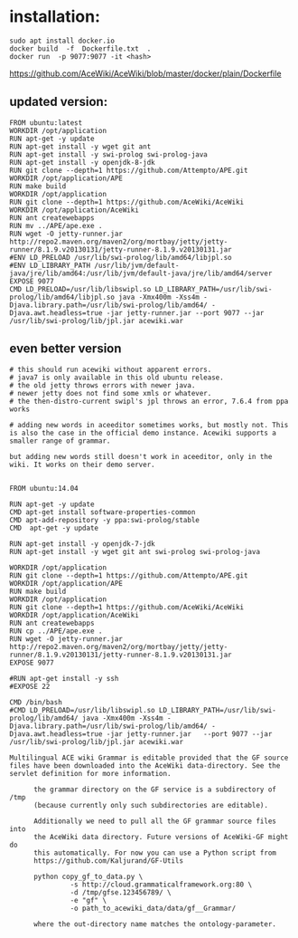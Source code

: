 # installation:
```
sudo apt install docker.io
docker build  -f  Dockerfile.txt  .
docker run  -p 9077:9077 -it <hash>
```
https://github.com/AceWiki/AceWiki/blob/master/docker/plain/Dockerfile

## updated version:
```
FROM ubuntu:latest
WORKDIR /opt/application
RUN apt-get -y update
RUN apt-get install -y wget git ant
RUN apt-get install -y swi-prolog swi-prolog-java
RUN apt-get install -y openjdk-8-jdk
RUN git clone --depth=1 https://github.com/Attempto/APE.git
WORKDIR /opt/application/APE
RUN make build
WORKDIR /opt/application
RUN git clone --depth=1 https://github.com/AceWiki/AceWiki
WORKDIR /opt/application/AceWiki
RUN ant createwebapps
RUN mv ../APE/ape.exe .
RUN wget -O jetty-runner.jar http://repo2.maven.org/maven2/org/mortbay/jetty/jetty-runner/8.1.9.v20130131/jetty-runner-8.1.9.v20130131.jar
#ENV LD_PRELOAD /usr/lib/swi-prolog/lib/amd64/libjpl.so
#ENV LD_LIBRARY_PATH /usr/lib/jvm/default-java/jre/lib/amd64:/usr/lib/jvm/default-java/jre/lib/amd64/server
EXPOSE 9077
CMD LD_PRELOAD=/usr/lib/libswipl.so LD_LIBRARY_PATH=/usr/lib/swi-prolog/lib/amd64/libjpl.so java -Xmx400m -Xss4m -Djava.library.path=/usr/lib/swi-prolog/lib/amd64/ -Djava.awt.headless=true -jar jetty-runner.jar --port 9077 --jar /usr/lib/swi-prolog/lib/jpl.jar acewiki.war
```

## even better version
```
# this should run acewiki without apparent errors.
# java7 is only available in this old ubuntu release.
# the old jetty throws errors with newer java.
# newer jetty does not find some xmls or whatever.
# the then-distro-current swipl's jpl throws an error, 7.6.4 from ppa works

# adding new words in aceeditor sometimes works, but mostly not. This is also the case in the official demo instance. Acewiki supports a smaller range of grammar.

but adding new words still doesn't work in aceeditor, only in the wiki. It works on their demo server.


FROM ubuntu:14.04

RUN apt-get -y update
CMD apt-get install software-properties-common
CMD apt-add-repository -y ppa:swi-prolog/stable
CMD  apt-get -y update

RUN apt-get install -y openjdk-7-jdk
RUN apt-get install -y wget git ant swi-prolog swi-prolog-java

WORKDIR /opt/application
RUN git clone --depth=1 https://github.com/Attempto/APE.git
WORKDIR /opt/application/APE
RUN make build
WORKDIR /opt/application
RUN git clone --depth=1 https://github.com/AceWiki/AceWiki
WORKDIR /opt/application/AceWiki
RUN ant createwebapps
RUN cp ../APE/ape.exe .
RUN wget -O jetty-runner.jar http://repo2.maven.org/maven2/org/mortbay/jetty/jetty-runner/8.1.9.v20130131/jetty-runner-8.1.9.v20130131.jar
EXPOSE 9077

#RUN apt-get install -y ssh
#EXPOSE 22

CMD /bin/bash
#CMD LD_PRELOAD=/usr/lib/libswipl.so LD_LIBRARY_PATH=/usr/lib/swi-prolog/lib/amd64/ java -Xmx400m -Xss4m -Djava.library.path=/usr/lib/swi-prolog/lib/amd64/ -Djava.awt.headless=true -jar jetty-runner.jar   --port 9077 --jar /usr/lib/swi-prolog/lib/jpl.jar acewiki.war
```


```Multilingual ACE wiki Grammar is editable provided that the GF source files have been downloaded into the AceWiki data-directory. See the servlet definition for more information.```
```Configuration of an editable wiki. The only difference is that
      the grammar directory on the GF service is a subdirectory of /tmp
      (because currently only such subdirectories are editable).
      
      Additionally we need to pull all the GF grammar source files into
      the AceWiki data directory. Future versions of AceWiki-GF might do
      this automatically. For now you can use a Python script from
      https://github.com/Kaljurand/GF-Utils
      
      python copy_gf_to_data.py \
               -s http://cloud.grammaticalframework.org:80 \
               -d /tmp/gfse.123456789/ \
               -e "gf" \
               -o path_to_acewiki_data/data/gf__Grammar/
               
      where the out-directory name matches the ontology-parameter.
```
